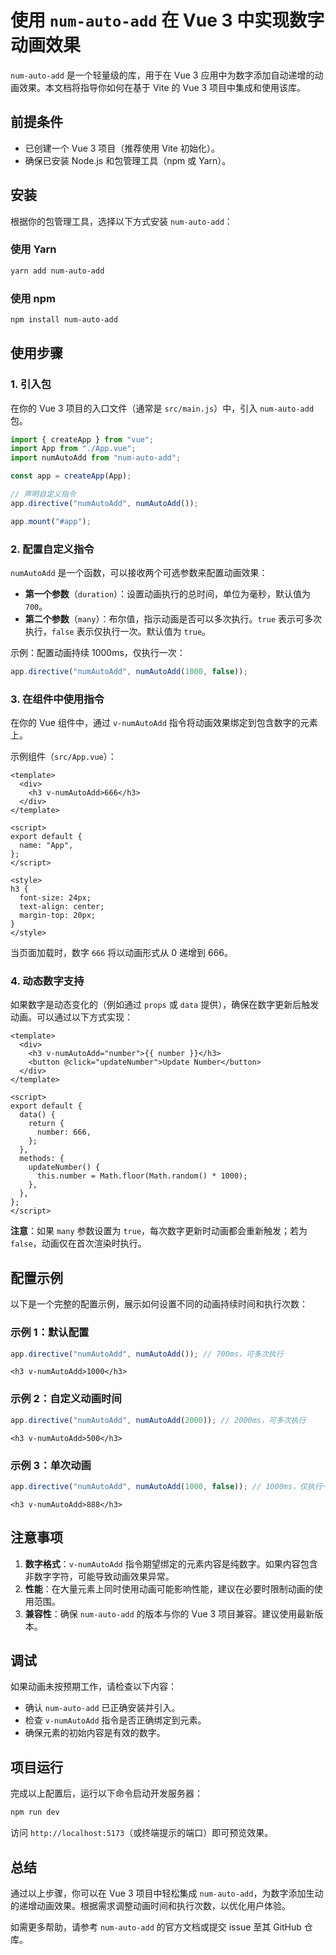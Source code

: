 # 使用 `num-auto-add` 在 Vue 3 中实现数字动画效果

`num-auto-add` 是一个轻量级的库，用于在 Vue 3 应用中为数字添加自动递增的动画效果。本文档将指导你如何在基于 Vite 的 Vue 3 项目中集成和使用该库。

## 前提条件

- 已创建一个 Vue 3 项目（推荐使用 Vite 初始化）。
- 确保已安装 Node.js 和包管理工具（npm 或 Yarn）。

## 安装

根据你的包管理工具，选择以下方式安装 `num-auto-add`：

### 使用 Yarn

```bash
yarn add num-auto-add
```

### 使用 npm

```bash
npm install num-auto-add
```

## 使用步骤

### 1. 引入包

在你的 Vue 3 项目的入口文件（通常是 `src/main.js`）中，引入 `num-auto-add` 包。

```javascript
import { createApp } from "vue";
import App from "./App.vue";
import numAutoAdd from "num-auto-add";

const app = createApp(App);

// 声明自定义指令
app.directive("numAutoAdd", numAutoAdd());

app.mount("#app");
```

### 2. 配置自定义指令

`numAutoAdd` 是一个函数，可以接收两个可选参数来配置动画效果：

- **第一个参数**（`duration`）：设置动画执行的总时间，单位为毫秒，默认值为 `700`。
- **第二个参数**（`many`）：布尔值，指示动画是否可以多次执行。`true` 表示可多次执行，`false` 表示仅执行一次。默认值为 `true`。

示例：配置动画持续 1000ms，仅执行一次：

```javascript
app.directive("numAutoAdd", numAutoAdd(1000, false));
```

### 3. 在组件中使用指令

在你的 Vue 组件中，通过 `v-numAutoAdd` 指令将动画效果绑定到包含数字的元素上。

示例组件（`src/App.vue`）：

```vue
<template>
  <div>
    <h3 v-numAutoAdd>666</h3>
  </div>
</template>

<script>
export default {
  name: "App",
};
</script>

<style>
h3 {
  font-size: 24px;
  text-align: center;
  margin-top: 20px;
}
</style>
```

当页面加载时，数字 `666` 将以动画形式从 0 递增到 666。

### 4. 动态数字支持

如果数字是动态变化的（例如通过 `props` 或 `data` 提供），确保在数字更新后触发动画。可以通过以下方式实现：

```vue
<template>
  <div>
    <h3 v-numAutoAdd="number">{{ number }}</h3>
    <button @click="updateNumber">Update Number</button>
  </div>
</template>

<script>
export default {
  data() {
    return {
      number: 666,
    };
  },
  methods: {
    updateNumber() {
      this.number = Math.floor(Math.random() * 1000);
    },
  },
};
</script>
```

**注意**：如果 `many` 参数设置为 `true`，每次数字更新时动画都会重新触发；若为 `false`，动画仅在首次渲染时执行。

## 配置示例

以下是一个完整的配置示例，展示如何设置不同的动画持续时间和执行次数：

### 示例 1：默认配置

```javascript
app.directive("numAutoAdd", numAutoAdd()); // 700ms，可多次执行
```

```vue
<h3 v-numAutoAdd>1000</h3>
```

### 示例 2：自定义动画时间

```javascript
app.directive("numAutoAdd", numAutoAdd(2000)); // 2000ms，可多次执行
```

```vue
<h3 v-numAutoAdd>500</h3>
```

### 示例 3：单次动画

```javascript
app.directive("numAutoAdd", numAutoAdd(1000, false)); // 1000ms，仅执行一次
```

```vue
<h3 v-numAutoAdd>888</h3>
```

## 注意事项

1. **数字格式**：`v-numAutoAdd` 指令期望绑定的元素内容是纯数字。如果内容包含非数字字符，可能导致动画效果异常。
2. **性能**：在大量元素上同时使用动画可能影响性能，建议在必要时限制动画的使用范围。
3. **兼容性**：确保 `num-auto-add` 的版本与你的 Vue 3 项目兼容。建议使用最新版本。

## 调试

如果动画未按预期工作，请检查以下内容：

- 确认 `num-auto-add` 已正确安装并引入。
- 检查 `v-numAutoAdd` 指令是否正确绑定到元素。
- 确保元素的初始内容是有效的数字。

## 项目运行

完成以上配置后，运行以下命令启动开发服务器：

```bash
npm run dev
```

访问 `http://localhost:5173`（或终端提示的端口）即可预览效果。

## 总结

通过以上步骤，你可以在 Vue 3 项目中轻松集成 `num-auto-add`，为数字添加生动的递增动画效果。根据需求调整动画时间和执行次数，以优化用户体验。

如需更多帮助，请参考 `num-auto-add` 的官方文档或提交 issue 至其 GitHub 仓库。
